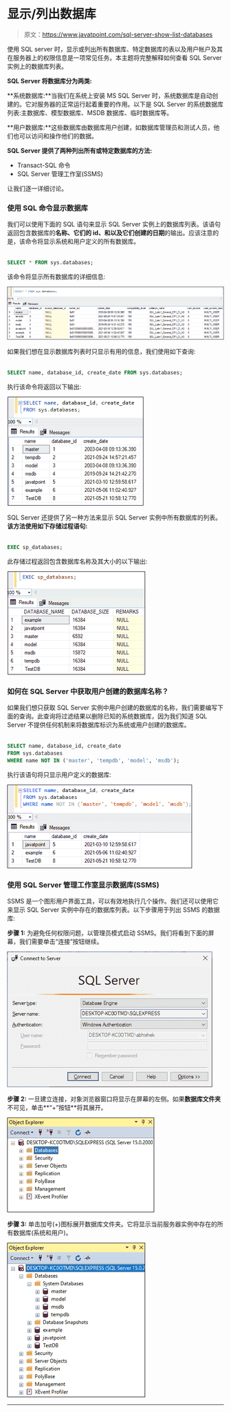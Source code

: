 # 显示/列出数据库

> 原文：<https://www.javatpoint.com/sql-server-show-list-databases>

使用 SQL server 时，显示或列出所有数据库、特定数据库的表以及用户帐户及其在服务器上的权限信息是一项常见任务。本主题将完整解释如何查看 SQL Server 实例上的数据库列表。

**SQL Server 将数据库分为两类:**

**系统数据库:**当我们在系统上安装 MS SQL Server 时，系统数据库是自动创建的。它对服务器的正常运行起着重要的作用。以下是 SQL Server 的系统数据库列表:主数据库、模型数据库、MSDB 数据库、临时数据库等。

**用户数据库:**这些数据库由数据库用户创建，如数据库管理员和测试人员，他们也可以访问和操作他们的数据。

**SQL Server 提供了两种列出所有或特定数据库的方法:**

*   Transact-SQL 命令
*   SQL Server 管理工作室(SSMS)

让我们逐一详细讨论。

### 使用 SQL 命令显示数据库

我们可以使用下面的 SQL 语句来显示 SQL Server 实例上的数据库列表。该语句返回包含数据库的**名称、它们的 id、**和**以及它们创建的日期**的输出。应该注意的是，该命令将显示系统和用户定义的所有数据库。

```sql

SELECT * FROM sys.databases;

```

该命令将显示所有数据库的详细信息:

![SQL Server Show/List Databases](img/b674d47832a8c2900da3baa9ac980264.png)

如果我们想在显示数据库列表时只显示有用的信息，我们使用如下查询:

```sql

SELECT name, database_id, create_date FROM sys.databases;

```

执行该命令将返回以下输出:

![SQL Server Show/List Databases](img/8e8c51f647e2ebfe2b1e57d5ab28b3f2.png)

SQL Server 还提供了另一种方法来显示 SQL Server 实例中所有数据库的列表。**该方法使用如下存储过程语句:**

```sql

EXEC sp_databases; 

```

此存储过程返回包含数据库名称及其大小的以下输出:

![SQL Server Show/List Databases](img/b914f325260f562a8d75db014543a079.png)

### 如何在 SQL Server 中获取用户创建的数据库名称？

如果我们想只获取 SQL Server 实例中用户创建的数据库的名称，我们需要编写下面的查询。此查询将过滤结果以删除已知的系统数据库，因为我们知道 SQL Server 不提供任何机制来将数据库标识为系统或用户创建的数据库。

```sql

SELECT name, database_id, create_date  
FROM sys.databases
WHERE name NOT IN ('master', 'tempdb', 'model', 'msdb');

```

执行该语句将只显示用户定义的数据库:

![SQL Server Show/List Databases](img/a01192c9e62deb31ca5e781c5fb1afa8.png)

### 使用 SQL Server 管理工作室显示数据库(SSMS)

SSMS 是一个图形用户界面工具，可以有效地执行几个操作。我们还可以使用它来显示 SQL Server 实例中存在的数据库列表。以下步骤用于列出 SSMS 的数据库:

**步骤 1:** 为避免任何权限问题，以管理员模式启动 SSMS。我们将看到下面的屏幕，我们需要单击“连接”按钮继续。

![SQL Server Show/List Databases](img/d28842d8a5ec67fcf5fd2808ad3c3641.png)

**步骤 2:** 一旦建立连接，对象浏览器窗口将显示在屏幕的左侧。如果**数据库文件夹**不可见，单击**“+”按钮**将其展开。

![SQL Server Show/List Databases](img/fb4f69ccfc2fd4d7eb3a09d7fd57aad9.png)

**步骤 3:** 单击加号(+)图标展开数据库文件夹。它将显示当前服务器实例中存在的所有数据库(系统和用户)。

![SQL Server Show/List Databases](img/26ab75b3193a7b88967283667e31cd0a.png)

* * *